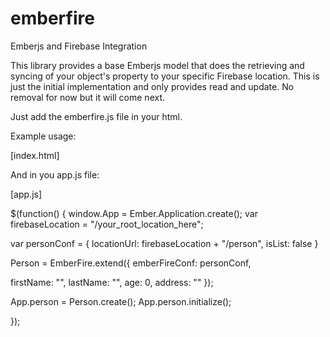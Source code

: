 emberfire
=========

Emberjs and Firebase Integration

This library provides a base Emberjs model that does the retrieving and syncing of your object's property to your specific Firebase location.
This is just the initial implementation and only provides read and update. No removal for now but it will come next.

Just add the emberfire.js file in your html.

<script type="text/javascript" src="./emberfire.js"></script>

Example usage:

[index.html]

<html>
<head>
  <title>EmberFire App</title>

</head>
<body>
<script type="text/x-handlebars">
  <div>{{App.person.firstName}} {{App.person.lastName}}</div>
</script>

<script type="text/javascript" src="./firebase-v0-20120430.js"></script>
<script type="text/javascript" src="./jquery.min-1.7.1.js"></script>
<script type="text/javascript" src="./ember-0.9.7.1.min.js"></script>
<script type="text/javascript" src="./emberfire.js"></script>
<script type="text/javascript" src="./app.js"></script>

</body>
</html>

And in you app.js file:

[app.js]

$(function() {
window.App = Ember.Application.create();
var firebaseLocation = "/your_root_location_here";

var personConf = {
    locationUrl: firebaseLocation + "/person",
    isList: false
}

Person = EmberFire.extend({
  emberFireConf: personConf,

  firstName: "",
  lastName: "",
  age: 0,
  address: ""
});

App.person = Person.create();
App.person.initialize();

});

